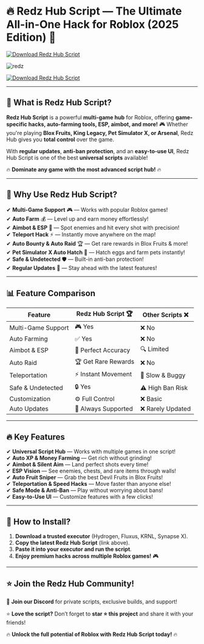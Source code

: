 # 🔥 **Redz Hub Script — The Ultimate All-in-One Hack for Roblox (2025 Edition)** 🚀  
[![Download Redz Hub Script](https://img.shields.io/badge/Download-Redz_Hub_Script-red?style=for-the-badge&logo=download)]()  

![redz](https://github.com/user-attachments/assets/b9128519-2a0f-4913-a5c8-b364175ec515)


[![Download Redz Hub Script](https://img.shields.io/badge/Download-Redz_Hub_Script-red?style=for-the-badge&logo=download)]()  

---

## 🎯 **What is Redz Hub Script?**  

**Redz Hub Script** is a powerful **multi-game hub** for Roblox, offering **game-specific hacks, auto-farming tools, ESP, aimbot, and more!** 🎮 Whether you're playing **Blox Fruits, King Legacy, Pet Simulator X, or Arsenal**, Redz Hub gives you **total control** over the game.  

With **regular updates**, **anti-ban protection**, and an **easy-to-use UI**, Redz Hub Script is one of the best **universal scripts** available!  

🔥 **Dominate any game with the most advanced script hub!** 🔥  

---

## 🌟 **Why Use Redz Hub Script?**  

✔ **Multi-Game Support** 🎮 — Works with popular Roblox games!  
✔ **Auto Farm** 💰 — Level up and earn money effortlessly!  
✔ **Aimbot & ESP** 🎯 — Spot enemies and hit every shot with precision!  
✔ **Teleport Hack** ⚡ — Instantly move anywhere on the map!  
✔ **Auto Bounty & Auto Raid** 🏆 — Get rare rewards in Blox Fruits & more!  
✔ **Pet Simulator X Auto Hatch** 🐾 — Hatch eggs and farm pets instantly!  
✔ **Safe & Undetected** 🛡 — Built-in anti-ban protection!  
✔ **Regular Updates** 🔄 — Stay ahead with the latest features!  

---

## 📊 **Feature Comparison**  

| Feature            | Redz Hub Script 🏆 | Other Scripts ❌ |  
|-------------------|------------------|----------------|  
| Multi-Game Support | 🎮 Yes | ❌ No |  
| Auto Farming     | ✅ Yes | ❌ No |  
| Aimbot & ESP     | 🎯 Perfect Accuracy | 🔍 Limited |  
| Auto Raid        | 🏆 Get Rare Rewards | ❌ No |  
| Teleportation    | ⚡ Instant Movement | 🐌 Slow & Buggy |  
| Safe & Undetected | 🔒 Yes | ⚠️ High Ban Risk |  
| Customization    | ⚙️ Full Control | ❌ Basic |  
| Auto Updates     | 🔄 Always Supported | ❌ Rarely Updated |  

---

## 🔥 **Key Features**  

✔ **Universal Script Hub** — Works with multiple games in one script!  
✔ **Auto XP & Money Farming** — Get rich without grinding!  
✔ **Aimbot & Silent Aim** — Land perfect shots every time!  
✔ **ESP Vision** — See enemies, chests, and rare items through walls!  
✔ **Auto Fruit Sniper** — Grab the best Devil Fruits in Blox Fruits!  
✔ **Teleportation & Speed Hacks** — Move faster than anyone else!  
✔ **Safe Mode & Anti-Ban** — Play without worrying about bans!  
✔ **Easy-to-Use UI** — Customize features with a few clicks!  

---

## 🚀 **How to Install?**  

1. **Download a trusted executor** (Hydrogen, Fluxus, KRNL, Synapse X).  
2. **Copy the latest Redz Hub Script** (link above).  
3. **Paste it into your executor and run the script**.  
4. **Enjoy premium hacks across multiple Roblox games!** 🎮  

---

## ⭐ **Join the Redz Hub Community!**  

💬 **Join our Discord** for private scripts, exclusive builds, and support!  

⭐ **Love the script?** Don’t forget to **star ⭐ this project** and share it with your friends!  

🔥 **Unlock the full potential of Roblox with Redz Hub Script today!** 🔥  
